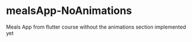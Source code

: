 # mealsApp-NoAnimations
Meals App from flutter course without the animations section implemented yet
